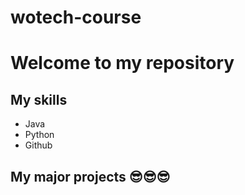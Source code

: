 # wotech-course

# Welcome to my repository

## My skills
- Java
- Python
- Github

## My major projects 😎😎😎



